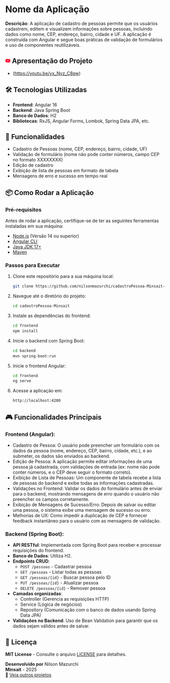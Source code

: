 # Nome da Aplicação

**Descrição**: A aplicação de cadastro de pessoas permite que os usuários cadastrem, editem e visualizem informações sobre pessoas, incluindo dados como nome, CEP, endereço, bairro, cidade e UF. A aplicação é construída com Angular e segue boas práticas de validação de formulários e uso de componentes reutilizáveis.

## ![alt text](image.png) Apresentação do Projeto
- (https://youtu.be/yx_Nvz_C8ew)  

## 🛠️ Tecnologias Utilizadas

- **Frontend**: Angular 16
- **Backend**: Java Spring Boot
- **Banco de Dados**: H2 
- **Bibliotecas**: RxJS, Angular Forms, Lombok, Spring Data JPA, etc.

## 🚀 Funcionalidades

- Cadastro de Pessoas (nome, CEP, endereço, bairro, cidade, UF)
- Validação de formulário (nome não pode conter números, campo CEP no formato XXXXXXXX)
- Edição de cadastro
- Exibição de lista de pessoas em formato de tabela
- Mensagens de erro e sucesso em tempo real

## 📦 Como Rodar a Aplicação

### Pré-requisitos

Antes de rodar a aplicação, certifique-se de ter as seguintes ferramentas instaladas em sua máquina:

- [Node.js](https://nodejs.org) (Versão 14 ou superior)
- [Angular CLI](https://angular.io/cli)
- [Java JDK 17+](https://www.oracle.com/java/technologies/javase-downloads.html)
- [Maven](https://maven.apache.org/download.cgi)

### Passos para Executar

1. Clone este repositório para a sua máquina local:

   ```bash
   git clone https://github.com/nilsonmazurchi/cadastroPessoa-Minsait-Backend-JavaSpringBoot.git
   ```

2. Navegue até o diretório do projeto:

   ```bash
   cd cadastroPessoa-Minsait
   ```

3. Instale as dependências do frontend:

   ```bash
   cd frontend
   npm install
   ```

4. Inicie o backend com Spring Boot:

   ```bash
   cd backend
   mvn spring-boot:run
   ```

5. Inicie o frontend Angular:

   ```bash
   cd frontend
   ng serve
   ```

6. Acesse a aplicação em:

   ```bash
   http://localhost:4200
   ```

## 🎮 Funcionalidades Principais

### **Frontend (Angular):**
- Cadastro de Pessoa: O usuário pode preencher um formulário com os dados da pessoa (nome, endereço, CEP, bairro, cidade, etc.), e ao submeter, os dados são enviados ao backend.
- Edição de Pessoa: A aplicação permite editar informações de uma pessoa já cadastrada, com validações de entrada (ex: nome não pode conter números, e o CEP deve seguir o formato correto).
- Exibição de Lista de Pessoas: Um componente de tabela recebe a lista de pessoas do backend e exibe todas as informações cadastradas.
- Validações no Frontend: Validar os dados do formulário antes de enviar para o backend, mostrando mensagens de erro quando o usuário não preencher os campos corretamente.
- Exibição de Mensagens de Sucesso/Erro: Depois de salvar ou editar uma pessoa, o sistema exibe uma mensagem de sucesso ou erro.
- Melhorias de UX: Como impedir a duplicação de CEP e fornecer feedback instantâneo para o usuário com as mensagens de validação.

### **Backend (Spring Boot):**
- **API RESTful**: Implementada com Spring Boot para receber e processar requisições do frontend.
- **Banco de Dados**: Utiliza H2.
- **Endpoints CRUD**:
  - `POST /pessoas` - Cadastrar pessoa
  - `GET /pessoas` - Listar todas as pessoas
  - `GET /pessoas/{id}` - Buscar pessoa pelo ID
  - `PUT /pessoas/{id}` - Atualizar pessoa
  - `DELETE /pessoas/{id}` - Remover pessoa
- **Camadas organizadas**:
  - Controller (Gerencia as requisições HTTP)
  - Service (Lógica de negócios)
  - Repository (Comunicação com o banco de dados usando Spring Data JPA)
- **Validações no Backend**: Uso de Bean Validation para garantir que os dados sejam válidos antes de salvar.

## 📄 Licença  
**MIT License** - Consulte o arquivo [LICENSE](LICENSE) para detalhes.  

**Desenvolvido por** Nilson Mazurchi  
**Minsait** - 2025  
🚀 [Veja outros projetos](https://github.com/nilsonmazurchi?tab=repositories)


